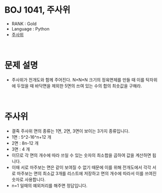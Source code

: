 # BOJ 1041, 주사위

- RANK : Gold
- Language : Python
- [주사위](https://www.acmicpc.net/problem/1041)

<br/>

# 문제 설명

- 주사위가 전개도와 함께 주어진다. N×N×N 크기의 정육면체를 만들 때 이를 탁자위에 두었을 때 바닥면을 제외한 5면의 쓰여 있는 수의 합의 최솟값을 구해라.

<br/>

# 주사위

- 결죽 주사위 면의 종류는 1면, 2면, 3면이 보이는 3가지 종류입니다.
- 1면 : 5^2-16^n+12 개
- 2면 : 8n-12 개
- 3면 : 4 개
- 이므로 각 면의 개수에 따라 쓰일 수 있는 숫자의 최소합을 곱하여 값을 계산하면 됩니다.
- 이때 서로 마주보는 면은 같이 보여질 수 없기 때문에 이를 위해 전개도에서 각각 서로 마주보는 면의 최소값 3개를 리스트에 저장하고 면의 개수에 따라서 이를 쓰여진 숫자로 사용합니다.
- n=1 일때의 예외처리를 해주면 정답입니다.
